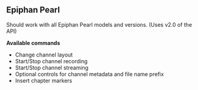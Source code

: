 ## Epiphan Pearl
Should work with all Epiphan Pearl models and versions.
(Uses v2.0 of the API)

**Available commands**

* Change channel layout
* Start/Stop channel recording
* Start/Stop channel streaming
* Optional controls for channel metadata and file name prefix
* Insert chapter markers
